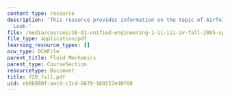 ```yaml
---
content_type: resource
description: 'This resource provides information on the topic of Airfoils: Detailed
  Look.'
file: /media/courses/16-01-unified-engineering-i-ii-iii-iv-fall-2005-spring-2006/eb0b880faacdc1c46679160157ed0f08_f20_fall.pdf
file_type: application/pdf
learning_resource_types: []
ocw_type: OCWFile
parent_title: Fluid Mechanics
parent_type: CourseSection
resourcetype: Document
title: f20_fall.pdf
uid: eb0b880f-aacd-c1c4-6679-160157ed0f08
---
```

